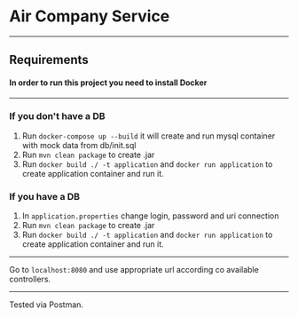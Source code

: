 # Air Company Service
***

## Requirements
#### In order to run this project you need to install Docker
***

### If you don't have a DB
1. Run `docker-compose up --build` it will create and run mysql container with mock data from db/init.sql
2. Run `mvn clean package` to create .jar
3. Run `docker build ./ -t application` and `docker run application` to create application container and run it.

### If you have a DB
1. In `application.properties` change login, password and uri connection
2. Run `mvn clean package` to create .jar
3. Run `docker build ./ -t application` and `docker run application` to create application container and run it.
***

Go to `localhost:8080` and use appropriate url according co available controllers.
***

Tested via Postman.

